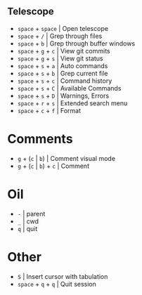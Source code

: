 ## Telescope

- `space` + `space` | Open telescope
- `space` + `/` | Grep through files
- `space` + `b` | Grep through buffer windows
- `space` + `g` + `c` | View git commits
- `space` + `g` + `s` | View git status
- `space` + `s` + `a` | Auto commands
- `space` + `s` + `b` | Grep current file
- `space` + `s` + `c` | Command history
- `space` + `s` + `C` | Available Commands
- `space` + `s` + `D` | Warnings, Errors
- `space` + `r` + `s` | Extended search menu
- `space` + `c` + `f` | Format

# Comments

- `g` + (`c` | `b`) | Comment visual mode
- `g` + (`c` | `b`) + `c` | Comment

# Oil

- `-` | parent
- `_` | cwd
- `q` | quit

# Other

- `S` | Insert cursor with tabulation
- `space` + `q` + `q` | Quit session
